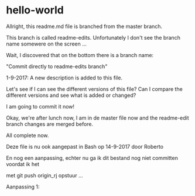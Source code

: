 # hello-world

Allright, this readme.md file is branched from the master branch.

This branch is called readme-edits. Unfortunately I don't see the branch name somewere on the screen ...

Wait, I discovered that on the bottom there is a branch name:

  "Commit directly to readme-edits branch"
  
  1-9-2017: A new description is added to this file.

Let's see if I can see the different versions of this file?
Can I compare the different versions and see what is added or changed?

I am going to commit it now!

Okay, we're after lunch now, I am in de master file now and the readme-edit branch changes are merged before.

All complete now.

Deze file is nu ook aangepast in Bash op 14-9-2017 door Roberto

En nog een aanpassing, echter nu ga ik dit bestand nog niet committen voordat ik het

met git push origin_rj opstuur ...

Aanpassing 1:
